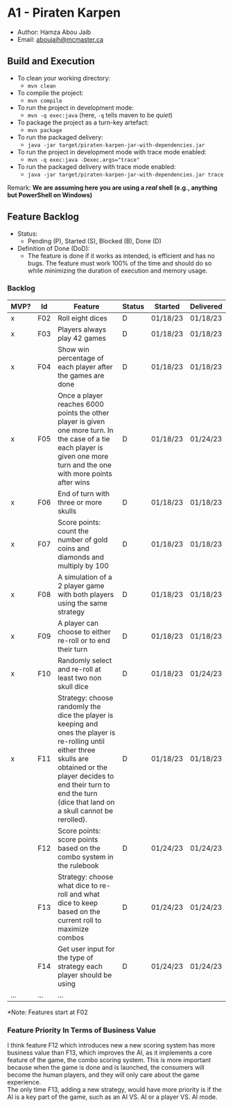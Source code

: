 # A1 - Piraten Karpen

  * Author: Hamza Abou Jaib
  * Email: aboujaih@mcmaster.ca

## Build and Execution

  * To clean your working directory:
    * `mvn clean`
  * To compile the project:
    * `mvn compile`
  * To run the project in development mode:
    * `mvn -q exec:java` (here, `-q` tells maven to be _quiet_)
  * To package the project as a turn-key artefact:
    * `mvn package`
  * To run the packaged delivery:
    * `java -jar target/piraten-karpen-jar-with-dependencies.jar` 
  * To run the project in development mode with trace mode enabled:
    * `mvn -q exec:java -Dexec.args="trace"`
  * To run the packaged delivery with trace mode enabled:
      * `java -jar target/piraten-karpen-jar-with-dependencies.jar trace`

Remark: **We are assuming here you are using a _real_ shell (e.g., anything but PowerShell on Windows)**

## Feature Backlog

 * Status: 
   * Pending (P), Started (S), Blocked (B), Done (D)
 * Definition of Done (DoD):
   * The feature is done if it works as intended, is efficient and has no bugs. The feature must work 100% of the time and should do so while minimizing the duration of execution and memory usage.

### Backlog

| MVP? | Id  | Feature                                                                                                                                                                                                                                   | Status | Started   | Delivered |
|------|-----|-------------------------------------------------------------------------------------------------------------------------------------------------------------------------------------------------------------------------------------------|--------|-----------|-----------|
| x    | F02 | Roll eight dices                                                                                                                                                                                                                          | D      | 01/18/23  | 01/18/23  |
| x    | F03 | Players always play 42 games                                                                                                                                                                                                              | D      | 01/18/23  | 01/18/23  |
| x    | F04 | Show win percentage of each player after the games are done                                                                                                                                                                               | D      | 01/18/23  | 01/18/23  |
| x    | F05 | Once a player reaches 6000 points the other player is given one more turn. In the case of a tie each player is given one more turn and the one with more points after wins                                                                | D      | 01/18/23  | 01/24/23  |
| x    | F06 | End of turn with three or more skulls                                                                                                                                                                                                     | D      | 01/18/23  | 01/18/23  | 
| x    | F07 | Score points: count the number of gold coins and diamonds and multiply by 100                                                                                                                                                             | D      | 01/18/23  | 01/18/23  |
| x    | F08 | A simulation of a 2 player game with both players using the same strategy                                                                                                                                                                 | D      | 01/18/23  | 01/18/23  |
| x    | F09 | A player can choose to either re-roll or to end their turn                                                                                                                                                                                | D      | 01/18/23  | 01/18/23  |  
| x    | F10 | Randomly select and re-roll at least two non skull dice                                                                                                                                                                                   | D      | 01/18/23  | 01/24/23  |
| x    | F11 | Strategy: choose randomly the dice the player is keeping and ones the player is re-rolling until either three skulls are obtained or the player decides to end their turn to end the turn (dice that land on a skull cannot be rerolled). | D      | 01/18/23  | 01/18/23  | 
|      | F12 | Score points: score points based on the combo system in the rulebook                                                                                                                                                                      | D      | 01/24/23  | 01/24/23  |
|      | F13 | Strategy: choose what dice to re-roll and what dice to keep based on the current roll to maximize combos                                                                                                                                  | D      | 01/24/23  | 01/24/23  |
|      | F14 | Get user input for the type of strategy each player should be using                                                                                                                                                                       | D      | 01/24/23  | 01/24/23  |
| ...  | ... | ...                                                                                                                                                                                                                                       |
*Note: Features start at F02

### Feature Priority In Terms of Business Value
I think feature F12 which introduces new a new scoring system has more business value than F13, which improves the AI, as it implements a core feature of the game, the combo scoring system.
This is more important because when the game is done and is launched, the consumers will become the human players, and they will only care about the game experience.\
The only time F13, adding a new strategy, would have more priority is if the AI is a key part of the game, such as an AI VS. AI or a player VS. AI mode.


